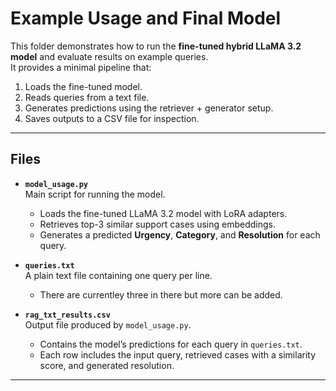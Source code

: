 # Example Usage and Final Model

This folder demonstrates how to run the **fine-tuned hybrid LLaMA 3.2 model** and evaluate results on example queries.  
It provides a minimal pipeline that:  
1. Loads the fine-tuned model.  
2. Reads queries from a text file.  
3. Generates predictions using the retriever + generator setup.  
4. Saves outputs to a CSV file for inspection.  

---

## Files

- **`model_usage.py`**  
  Main script for running the model.  
  - Loads the fine-tuned LLaMA 3.2 model with LoRA adapters.  
  - Retrieves top-3 similar support cases using embeddings.  
  - Generates a predicted **Urgency**, **Category**, and **Resolution** for each query.  

- **`queries.txt`**  
  A plain text file containing one query per line.  
  - There are currentley three in there but more can be added.

- **`rag_txt_results.csv`**  
  Output file produced by `model_usage.py`.  
  - Contains the model’s predictions for each query in `queries.txt`.  
  - Each row includes the input query, retrieved cases with a similarity score, and generated resolution.  

---



